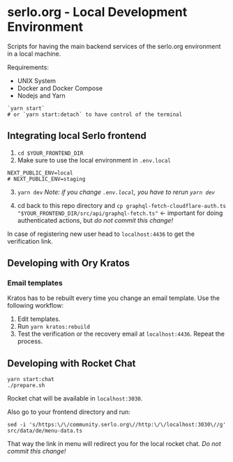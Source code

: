 # serlo.org - Local Development Environment

Scripts for having the main backend services of the serlo.org environment in a local machine.

Requirements:
- UNIX System
- Docker and Docker Compose
- Nodejs and Yarn

```
`yarn start` 
# or `yarn start:detach` to have control of the terminal
```

## Integrating local Serlo frontend

1. `cd $YOUR_FRONTEND_DIR`
2. Make sure to use the local environment in `.env.local`
```
NEXT_PUBLIC_ENV=local
# NEXT_PUBLIC_ENV=staging
```
3. `yarn dev`
   _Note: if you change `.env.local`, you have to rerun `yarn dev`_

4. cd back to this repo directory and `cp graphql-fetch-cloudflare-auth.ts "$YOUR_FRONTEND_DIR/src/api/graphql-fetch.ts"` <- important for doing authenticated actions, but _do not commit this change!_

In case of registering new user head to `localhost:4436` to get the verification link.
## Developing with Ory Kratos

### Email templates

Kratos has to be rebuilt every time you change an email template. Use the following workflow:

1. Edit templates.
2. Run `yarn kratos:rebuild`
3. Test the verification or the recovery email at `localhost:4436`. Repeat the process.

## Developing with Rocket Chat
```
yarn start:chat
./prepare.sh
```
Rocket chat will be available in `localhost:3030`.
<!-- You can log in as admin using the username `dev` and password `123456`. -->
Also go to your frontend directory and run:
```console
sed -i 's/https:\/\/community.serlo.org\//http:\/\/localhost:3030\//g' src/data/de/menu-data.ts
```
That way the link in menu will redirect you for the local rocket chat. _Do not commit this change!_
